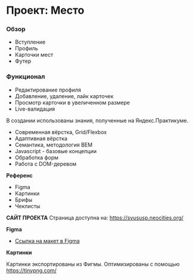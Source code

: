 # Проект: Место

### Обзор

* Вступление
* Профиль
* Карточки мест
* Футер

### Функционал

* Редактирование профиля
* Добавление, удаление, лайк карточек
* Просмотр карточки в увеличенном размере
* Live-валидация

В создании использованы знания, полученные на Яндекс.Практикуме.
* Современная вёрстка,  Grid/Flexbox
* Адаптивная вёрстка
* Семантика, методология BEM
* Javascript - базовые концепции
* Обработка форм
* Работа с DOM-деревом

**Референс** 

* Figma
* Картинки
* Брифы
* Чеклисты

**САЙТ ПРОЕКТА**
Страница доступна на: 
https://syususp.neocities.org/

**Figma**

* [Ссылка на макет в Figma](https://www.figma.com/file/kRVLKwYG3d1HGLvh7JFWRT/JavaScript.-Sprint-6?node-id=1124%3A73&t=lLypobdh6dL2iK6M-0)

**Картинки**

Картинки экспортированы из Фигмы. 
Оптимизированы с помощью https://tinypng.com/
